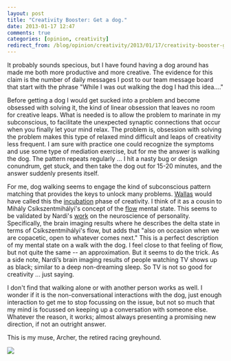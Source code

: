 ```yaml
---
layout: post
title: "Creativity Booster: Get a dog."
date: 2013-01-17 12:47
comments: true
categories: [opinion, creativity]
redirect_from: /blog/opinion/creativity/2013/01/17/creativity-booster-get-a-dog
---
```

It probably sounds specious, but I have found having a dog around has made me both more productive and more creative. The evidence for this claim is the number of daily messages I post to our team message board that start with the phrase "While I was out walking the dog I had this idea...." 

Before getting a dog I would get sucked into a problem and become obsessed with solving it, the kind of linear obsession that leaves no room for creative leaps. What is needed is to allow the problem to marinate in my subconscious, to facilitate the unexpected synaptic connections that occur when you finally let your mind relax. The problem is, obsession with solving the problem makes this type of relaxed mind difficult and leaps of creativity less frequent. I am sure with practice one could recognize the symptoms and use some type of mediation exercise, but for me the answer is walking the dog. The pattern repeats regularly ... I hit a nasty bug or design conundrum, get stuck, and then take the dog out for 15-20 minutes, and the answer suddenly presents itself. 

For me, dog walking seems to engage the kind of subconscious pattern matching that provides the keys to unlock many problems. [Wallas](http://en.wikipedia.org/wiki/Graham_Wallas) would have called this the [incubation](http://en.wikipedia.org/wiki/Creativity#Incubation) phase of creativity. I think of it as a cousin to Mihály Csíkszentmihályi's concept of the [flow](http://en.wikipedia.org/wiki/Flow_(psychology)) mental state. This seems to be validated by Nardi's [work](http://www.youtube.com/watch?v=MGfhQTbcqmA) on the neuroscience of personality. Specifically, the brain imaging results where he describes the delta state in terms of Csíkszentmihályi's flow, but adds that "also on occasion when we are copacetic, open to whatever comes next." This is a perfect description of my mental state on a walk with the dog. I feel close to that feeling of flow, but not quite the same -- an approximation. But it seems to do the trick. As a side note, Nardi’s brain imaging results of people watching TV shows up as black; similar to a deep non-dreaming sleep. So TV is not so good for creativity ... just saying.

I don't find that walking alone or with another person works as well. I wonder if it is the non-conversational interactions with the dog, just enough interaction to get me to stop focussing on the issue, but not so much that my mind is focussed on keeping up a conversation with someone else. Whatever the reason, it works; almost always presenting a promising new direction, if not an outright answer.

This is my muse, Archer, the retired racing greyhound.

![](http://media.tumblr.com/cfdcc46c180984c7ab7e3d43cb14a116/tumblr_inline_mgs53cHq981qz562v.jpg)